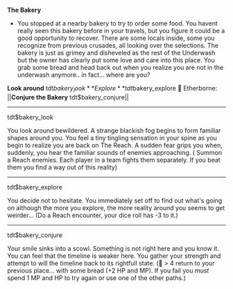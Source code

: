 **__The Bakery__**
- You stopped at a nearby bakery to try to order some food. You havent really seen this bakery before in your travels, but you figure it could be a good opportunity to recover. There are some locals inside, some you recognize from previous crusades, all looking over the selections. The bakery is just as grimey and disheveled as the rest of the Underwash but the owner has clearly put some love and care into this place. You grab some bread and head back out when you realize you are not in the underwash anymore.. in fact... where are  you?

**Look around** tdt$bakery_look
**Explore** tdt$bakery_explore
:crystal_ball:  Etherborne: ||**Conjure the Bakery** tdt$bakery_conjure||

-------------
tdt$bakery_look

You look around bewildered. A strange blackish fog begins to form familiar shapes around you. You feel a tiny tingling sensation in your spine as you begin to realize you are back on The Reach. A sudden fear grips you when, suddenly, you hear the familiar sounds of enemies approaching. ( Summon a Reach enemies. Each player in a team fights them separately. If you beat them you find a way out of this reality)

-------------
tdt$bakery_explore

You decide not to hesitate. You immediately set off to find out what's going on although the more you explore, the more reality around you seems to get weirder... (Do a Reach encounter, your dice roll has -3 to it.)

-------------
tdt$bakery_conjure

Your smile sinks into a scowl. Something is not right here and you know it. You can feel that the timeline is weaker here. You gather your strength and attempt to will the timeline back to its rightfull state. (🎲 > 4 return to your previous place... with some bread (+2 HP and MP). If you fail you *must* spend 1 MP and HP to try again or use one of the other paths.)
